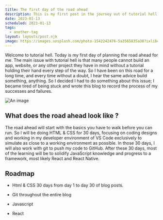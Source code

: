 ```yaml
---
title: The first day of the road ahead
description: This is my first post in the journey out of tutorial hell.
date: 2023-01-13
scheduled: 2023-01-13
tags:
  - another-tag
layout: layouts/post.njk
image: https://images.unsplash.com/photo-1542242476-5a3565835a38?ixlib=rb-4.0.3&ixid=MnwxMjA3fDB8MHxwaG90by1wYWdlfHx8fGVufDB8fHx8&auto=format&fit=crop&w=774&q=80
---
```


Welcome to tutorial hell. Today is my first day of planning the road ahead for me.
The main issue with tutorial hell is that many people cannot build an app, website, or any other project they have in mind without a tutorial holding their hand every step of the way. So I have been on this road for a long time, and every time without a doubt, I hear the same advice build something, anything. So I decided I had to do something about this issue; I became tired of being stuck and wrote this blog to record the process of my successes and failures.

![An image](https://images.unsplash.com/photo-1542242476-5a3565835a38?ixlib=rb-4.0.3&ixid=MnwxMjA3fDB8MHxwaG90by1wYWdlfHx8fGVufDB8fHx8&auto=format&fit=crop&w=774&q=80)

## What does the road ahead look like ?

The road ahead will start with the basics you have to walk before you can run. So I will be doing HTML & CSS for 30 days, focusing on coding designs and working in my developer environment of VS Code exclusively to simulate as close to a working environment as possible. In those 30 days, I will also work with git to push my code to GitHub. After these 30 days, most of the learning will be to solidify JavaScript knowledge and progress to a framework, most likely React and React Native.

## Roadmap

- Html & CSS 30 days
  from day 1 to day 30 of blog posts.
- Git
  throughout the entire blog
- Javascript

- React
